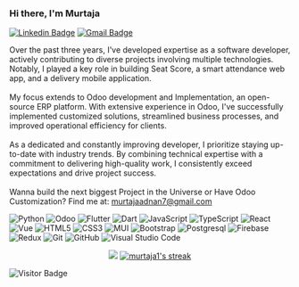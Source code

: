﻿### Hi there, I'm Murtaja

[![Linkedin Badge](https://img.shields.io/badge/-Murtaja&nbsp;Adnan-blue?style=flat-square&logo=Linkedin&logoColor=white&link=https://www.linkedin.com/in/murtaja-adnan/)](https://www.linkedin.com/in/murtaja-adnan/)
[![Gmail Badge](https://img.shields.io/badge/-murtajaadnan7@gmail.com-c14438?style=flat-square&logo=Gmail&logoColor=white&link=mailto:murtajaadnan7@gmail.com)](mailto:murtajaadnan7@gmail.com)

Over the past three years, I've developed expertise as a software developer, actively contributing to diverse projects involving multiple technologies. Notably, I played a key role in building Seat Score, a smart attendance web app, and a delivery mobile application.
<br/>
<br/>
My focus extends to Odoo development and Implementation, an open-source ERP platform. With extensive experience in Odoo, I've successfully implemented customized solutions, streamlined business processes, and improved operational efficiency for clients.
<br/>
<br/>
As a dedicated and constantly improving developer, I prioritize staying up-to-date with industry trends. By combining technical expertise with a commitment to delivering high-quality work, I consistently exceed expectations and drive project success.
<br/>
<br/>
Wanna build the next biggest Project in the Universe or Have Odoo Customization? Find me at: murtajaadnan7@gmail.com

![Python](https://img.shields.io/badge/-Python-green?style=flat-square&logo=python&logoColor=white)
![Odoo](https://img.shields.io/badge/-Odoo-purple?style=flat-square&logo=odoo&logoColor=white)
![Flutter](https://img.shields.io/badge/-Flutter-blue?style=flat-square&logo=flutter&logoColor=white)
![Dart](https://img.shields.io/badge/-Dart-blue?style=flat-square&logo=dart&logoColor=white)
![JavaScript](https://img.shields.io/badge/-JavaScript-F7DF1E?style=flat-square&logo=javascript&logoColor=black)
![TypeScript](https://img.shields.io/badge/-TypeScript-007ACC?style=flat-square&logo=typescript&logoColor=white)
![React](https://img.shields.io/badge/-React-0E1117?style=flat-square&logo=react&logoColor=61DAFB)
![Vue](https://img.shields.io/badge/-Vue-green?style=flat-square&logo=vue.js&logoColor=61DAFB)
![HTML5](https://img.shields.io/badge/-HTML5-E34F26?style=flat-square&logo=html5&logoColor=white)
![CSS3](https://img.shields.io/badge/-CSS3-1572B6?style=flat-square&logo=css3&logoColor=white)
![MUI](https://img.shields.io/badge/-MUI-007FFF?style=flat-square&logo=MUI&logoColor=white)
![Bootstrap](https://img.shields.io/badge/-Bootstrap-563D7C?style=flat-square&logo=bootstrap&logoColor=white)
![Postgresql](https://img.shields.io/badge/-Postgresql-47A248?style=flat-square&logo=postgresql&logoColor=white)
![Firebase](https://img.shields.io/badge/-Firebase-FF8A65?style=flat-square&logo=Firebase&logoColor=white)
![Redux](https://img.shields.io/badge/-Redux-593d88?style=flat-square&logo=Redux&logoColor=white)
![Git](https://img.shields.io/badge/-Git-F05032?style=flat-square&logo=git&logoColor=white)
![GitHub](https://img.shields.io/badge/-GitHub-181717?style=flat-square&logo=github&logoColor=white)
![Visual Studio Code](https://img.shields.io/badge/-VSCode-007ACC?style=flat-square&logo=visualstudiocode&logoColor=white)

<div align="center" ><img src="https://github-readme-stats.vercel.app/api?username=murtaja1&count_private=true&show_icons=true&include_all_commits=true&theme=tokyonight"></span>

  <a href="https://github.com/DenverCoder1/github-readme-streak-stats">
    <img title="🔥 Get streak stats for your profile at git.io/streak-stats" alt="murtaja1's streak" src="https://github-readme-streak-stats.herokuapp.com/?user=murtaja1&theme=monokai-metallian&hide_border=true"/>
  </a>
</div>

![Visitor Badge](https://visitor-badge.laobi.icu/badge?page_id=murtaja1.murtaja1)
